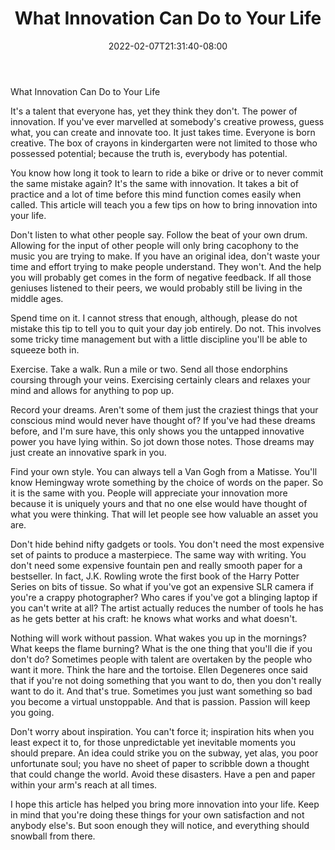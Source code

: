 ﻿---
title: "What Innovation Can Do to Your Life"
date: 2022-02-07T21:31:40-08:00
description: "40-ARTICLES Tips for Web Success"
featured_image: "/images/40-ARTICLES.jpg"
tags: ["40 ARTICLES"]
---

What Innovation Can Do to Your Life

It's a talent that everyone has, yet they think they don't. The power of innovation. If you've ever marvelled at somebody's creative prowess, guess what, you can create and innovate too. It just takes time. Everyone is born creative. The box of crayons in kindergarten were not limited to those who possessed potential; because the truth is, everybody has potential.

You know how long it took to learn to ride a bike or drive or to never commit the same mistake again? It's the same with innovation. It takes a  bit of practice and a lot of time before this mind function comes easily  when called. This article will teach you a few tips on how to bring innovation into your life.

Don't listen to what other people say. Follow the beat of your own drum. Allowing for the input of other people will only bring cacophony to the music you are trying to make. If you have an original idea, don't waste your time and effort trying to make people understand. They won't. And the help you will probably get comes in the form of negative feedback. If all those geniuses listened to their peers, we would probably still be living in the middle ages.

Spend time on it. I cannot stress that enough, although, please do not mistake this tip to tell you to quit your day job entirely. Do not. This involves some tricky time management but with a little discipline you'll be able to squeeze both in. 

Exercise. Take a walk. Run a mile or two. Send all those endorphins coursing through your veins. Exercising certainly clears and relaxes your mind and allows for anything to pop up. 

Record your dreams. Aren't some of them just the craziest things that your conscious mind would never have thought of? If you've had these dreams before, and I'm sure have, this only shows you the untapped innovative power you have lying within. So jot down those notes. Those dreams may just create an innovative spark in you.

Find your own style. You can always tell a Van Gogh from a Matisse. You'll know Hemingway wrote something by the choice of words on the paper. So it is the same with you. People will appreciate your innovation more because it is uniquely yours and that no one else would have thought of what you were thinking. That will let people see how valuable an asset you are. 

Don't hide behind nifty gadgets or tools. You don't need the most expensive set of paints to produce a masterpiece. The same way with writing. You don't need some expensive fountain pen and really smooth paper for a bestseller. In fact, J.K. Rowling wrote the first book of the Harry Potter Series on bits of tissue. So what if you've got an expensive SLR camera if you're a crappy photographer? Who cares if you've got a blinging laptop if you can't write at all? The artist actually reduces the number of tools he has as he gets better at his craft: he knows what works and what doesn't. 

Nothing will work without passion. What wakes you up in the mornings? What keeps the flame burning? What is the one thing that you'll die if you don't do? Sometimes people with talent are overtaken by the people who want it more. Think the hare and the tortoise. Ellen Degeneres once said that if you're not doing something that you want to do, then you don't really want to do it. And that's true. Sometimes you just want something so bad you become a virtual unstoppable. And that is passion. Passion will keep you going. 

Don't worry about inspiration. You can't force it; inspiration hits when you least expect it to, for those unpredictable yet inevitable moments you should prepare. An idea could strike you on the subway, yet alas, you poor unfortunate soul; you have no sheet of paper to scribble down a thought that could change the world. Avoid these disasters. Have a pen and paper within your arm's reach at all times.

I hope this article has helped you bring more innovation into your life. Keep in mind that you're doing these things for your own satisfaction and not anybody else's. But soon enough they will notice, and everything should snowball from there.

